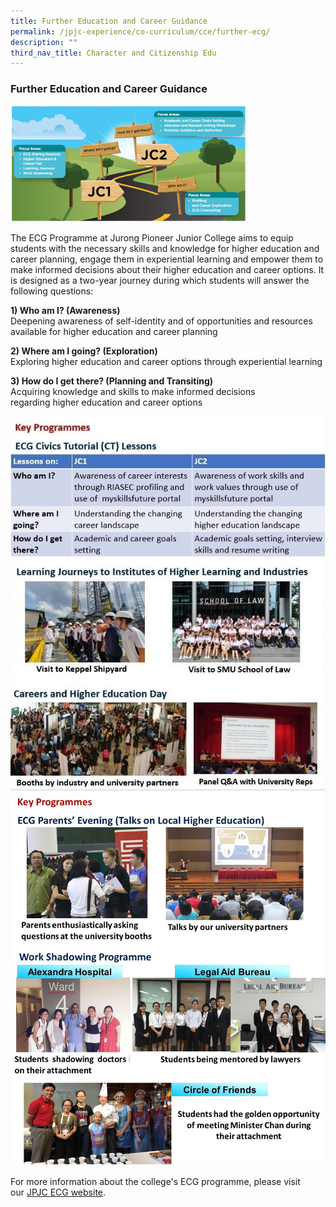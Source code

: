 ```yaml
---
title: Further Education and Career Guidance
permalink: /jpjc-experience/co-curriculum/cce/further-ecg/
description: ""
third_nav_title: Character and Citizenship Edu
---
```

### **Further Education and Career Guidance**
<img src="/images/Further%20Education%201.jpg" 
     style="width:75%">
		 
The ECG Programme at Jurong Pioneer Junior College aims to equip students with the necessary skills and knowledge for higher education and career planning, engage them in experiential learning and empower them to make informed decisions about their higher education and career options. It is designed as a two-year journey during which students will answer the following questions:

**1) Who am I? (Awareness)**<br>
Deepening awareness of self-identity and of opportunities and resources available for higher education and career planning

**2) Where am I going? (Exploration)**<br>
Exploring higher education and career options through experiential learning

**3) How do I get there? (Planning and Transiting)**<br>
Acquiring knowledge and skills to make informed decisions regarding higher education and career options

![](/images/CCE1a.jpg)
![](/images/Higher%20Education%203.jpg)

For more information about the college's ECG programme, please visit our [JPJC ECG website](https://jpjcecg.wixsite.com/jpjcecghome).
